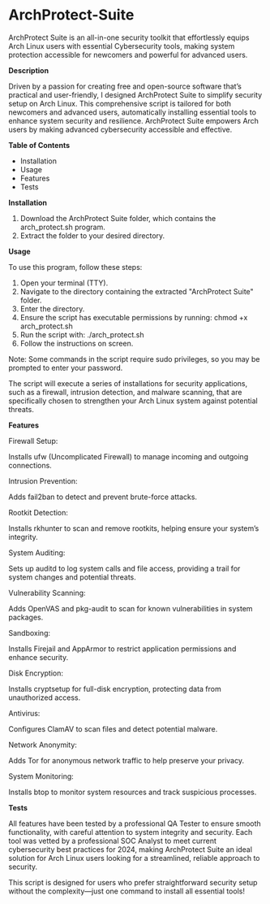 # ArchProtect-Suite
ArchProtect Suite is an all-in-one security toolkit that effortlessly equips Arch Linux users with essential Cybersecurity tools, making system protection accessible for newcomers and powerful for advanced users.

**Description**

Driven by a passion for creating free and open-source software that’s practical and user-friendly, I designed ArchProtect Suite to simplify security setup on Arch Linux. This comprehensive script is tailored for both newcomers and advanced users, automatically installing essential tools to enhance system security and resilience. ArchProtect Suite empowers Arch users by making advanced cybersecurity accessible and effective.

**Table of Contents**

- Installation
- Usage
- Features
- Tests


**Installation**

1. Download the ArchProtect Suite folder, which contains the arch_protect.sh program.
2. Extract the folder to your desired directory.

**Usage**

To use this program, follow these steps:

1. Open your terminal (TTY).
2. Navigate to the directory containing the extracted "ArchProtect Suite" folder.
3. Enter the directory.
4. Ensure the script has executable permissions by running: chmod +x arch_protect.sh
5. Run the script with: ./arch_protect.sh
6. Follow the instructions on screen.

Note: Some commands in the script require sudo privileges, so you may be prompted to enter your password.

The script will execute a series of installations for security applications, such as a firewall, intrusion detection, and malware scanning, that are specifically chosen to strengthen your Arch Linux system against potential threats.

**Features**

Firewall Setup: 

Installs ufw (Uncomplicated Firewall) to manage incoming and outgoing connections.

Intrusion Prevention: 

Adds fail2ban to detect and prevent brute-force attacks.

Rootkit Detection: 

Installs rkhunter to scan and remove rootkits, helping ensure your system’s integrity.

System Auditing: 

Sets up auditd to log system calls and file access, providing a trail for system changes and potential threats.

Vulnerability Scanning: 

Adds OpenVAS and pkg-audit to scan for known vulnerabilities in system packages.

Sandboxing: 

Installs Firejail and AppArmor to restrict application permissions and enhance security.

Disk Encryption: 

Installs cryptsetup for full-disk encryption, protecting data from unauthorized access.

Antivirus: 

Configures ClamAV to scan files and detect potential malware.

Network Anonymity: 

Adds Tor for anonymous network traffic to help preserve your privacy.

System Monitoring: 

Installs btop to monitor system resources and track suspicious processes.

**Tests**

All features have been tested by a professional QA Tester to ensure smooth functionality, with careful attention to system integrity and security. Each tool was vetted by a professional SOC Analyst to meet current cybersecurity best practices for 2024, making ArchProtect Suite an ideal solution for Arch Linux users looking for a streamlined, reliable approach to security.

This script is designed for users who prefer straightforward security setup without the complexity—just one command to install all essential tools!
